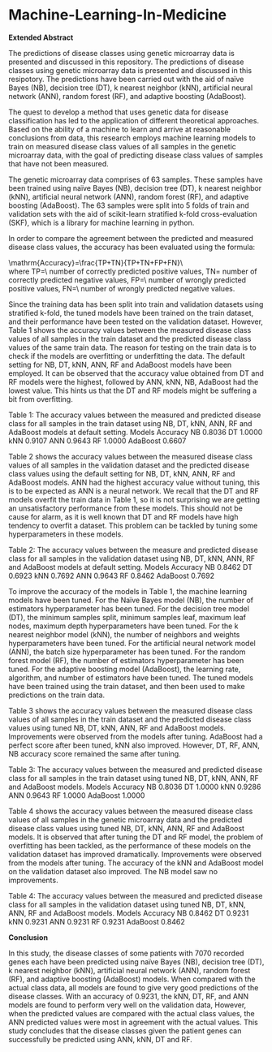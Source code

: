 # Machine-Learning-In-Medicine
**Extended Abstract**

The predictions of disease classes using genetic microarray data is presented and discussed in this repository. The predictions of disease classes using genetic microarray data is presented and discussed in this resipotory. The predictions have been carried out with the aid of naïve Bayes (NB), decision tree (DT), k nearest neighbor (kNN), artificial neural network (ANN), random forest (RF), and adaptive boosting (AdaBoost). 

The quest to develop a method that uses genetic data for disease classification has led to the application of different theoretical approaches. Based on the ability of a machine to learn and arrive at reasonable conclusions from data, this research employs machine learning models to train on measured disease class values of all samples in the genetic microarray data, with the goal of predicting disease class values of samples that have not been measured.

The genetic microarray data comprises of 63 samples. These samples have been trained using naïve Bayes (NB), decision tree (DT), k nearest neighbor (kNN), artificial neural network (ANN), random forest (RF), and adaptive boosting (AdaBoost). The 63 samples were split into 5 folds of train and validation sets with the aid of scikit-learn stratified k-fold cross-evaluation (SKF), which is a library for machine learning in python.

In order to compare the agreement between the predicted and measured disease class values, the accuracy has been evaluated using the formula:

\mathrm{Accuracy}=\frac{TP+TN}{TP+TN+FP+FN}\ 							     
where TP=\ number of correctly predicted positive values,
TN= number of correctly predicted negative values,
FP=\ number of wrongly predicted positive values,
FN=\ number of wrongly predicted negative values.

Since the training data has been split into train and validation datasets using stratified k-fold, the tuned models have been trained on the train dataset, and their performance have been tested on the validation dataset. However, Table 1 shows the accuracy values between the measured disease class values of all samples in the train dataset and the predicted disease class values of the same train data. The reason for testing on the train data is to check if the models are overfitting or underfitting the data. The default setting for NB, DT, kNN, ANN, RF and AdaBoost models have been employed. It can be observed that the accuracy value obtained from DT and RF models were the highest, followed by ANN, kNN, NB, AdaBoost had the lowest value. This hints us that the DT and RF models might be suffering a bit from overfitting. 

Table 1:	The accuracy values between the measured and predicted disease class for all samples in the train dataset using NB, DT, kNN, ANN, RF and AdaBoost models at default setting.
Models	Accuracy
NB	0.8036
DT	1.0000
kNN	0.9107
ANN	0.9643
RF	1.0000
AdaBoost	0.6607

Table 2 shows the accuracy values between the measured disease class values of all samples in the validation dataset and the predicted disease class values using the default setting for NB, DT, kNN, ANN, RF and AdaBoost models. ANN had the highest accuracy value without tuning, this is to be expected as ANN is a neural network. We recall that the DT and RF models overfit the train data in Table 1, so it is not surprising we are getting an unsatisfactory performance from these models. This should not be cause for alarm, as it is well known that DT and RF models have high tendency to overfit a dataset. This problem can be tackled by tuning some hyperparameters in these models.

Table 2:	The accuracy values between the measure and predicted disease class for all samples in the validation dataset using NB, DT, kNN, ANN, RF and AdaBoost models at default setting.
Models	Accuracy
NB	0.8462
DT	0.6923
kNN	0.7692
ANN	0.9643
RF	0.8462
AdaBoost	0.7692

To improve the accuracy of the models in Table 1, the machine learning models have been tuned. For the Naïve Bayes model (NB), the number of estimators hyperparameter has been tuned. For the decision tree model (DT), the minimum samples split, minimum samples leaf, maximum leaf nodes, maximum depth hyperparameters have been tuned. For the k nearest neighbor model (kNN), the number of neighbors and weights hyperparameters have been tuned. For the artificial neural network model (ANN), the batch size hyperparameter has been tuned. For the random forest model (RF), the number of estimators hyperparameter has been tuned. For the adaptive boosting model (AdaBoost), the learning rate, algorithm, and number of estimators have been tuned. The tuned models have been trained using the train dataset, and then been used to make predictions on the train data.

Table 3 shows the accuracy values between the measured disease class values of all samples in the train dataset and the predicted disease class values using tuned NB, DT, kNN, ANN, RF and AdaBoost models. Improvements were observed from the models after tuning. AdaBoost had a perfect score after been tuned, kNN also improved. However, DT, RF, ANN, NB accuracy score remained the same after tuning. 

Table 3:	The accuracy values between the measured and predicted disease class for all samples in the train dataset using tuned NB, DT, kNN, ANN, RF and AdaBoost models.
Models	Accuracy
NB	0.8036
DT	1.0000
kNN	0.9286
ANN	0.9643
RF	1.0000
AdaBoost	1.0000

Table 4 shows the accuracy values between the measured disease class values of all samples in the genetic microarray data and the predicted disease class values using tuned NB, DT, kNN, ANN, RF and AdaBoost models. It is observed that after tuning the DT and RF model, the problem of overfitting has been tackled, as the performance of these models on the validation dataset has improved dramatically. Improvements were observed from the models after tuning. The accuracy of the kNN and AdaBoost model on the validation dataset also improved. The NB model saw no improvements.

Table 4:	The accuracy values between the measured and predicted disease class for all samples in the validation dataset using tuned NB, DT, kNN, ANN, RF and AdaBoost models.
Models	Accuracy
NB	0.8462
DT	0.9231
kNN	0.9231
ANN	0.9231
RF	0.9231
AdaBoost	0.8462

**Conclusion**

In this study, the disease classes of some patients with 7070 recorded genes each have been predicted using naïve Bayes (NB), decision tree (DT), k nearest neighbor (kNN), artificial neural network (ANN), random forest (RF), and adaptive boosting (AdaBoost) models. When compared with the actual class data, all models are found to give very good predictions of the disease classes. With an accuracy of 0.9231, the kNN, DT, RF, and ANN models are found to perform very well on the validation data, However, when the predicted values are compared with the actual class values, the ANN predicted values were most in agreement with the actual values. This study concludes that the disease classes given the patient genes can successfully be predicted using ANN, kNN, DT and RF.
